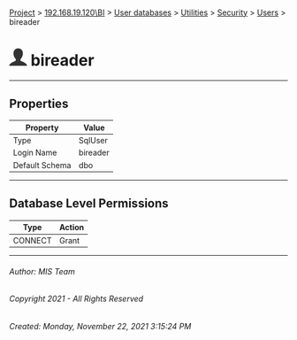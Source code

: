 #### 

[Project](../../../../../index.md) > [192.168.19.120\\BI](../../../../index.md) > [User databases](../../../index.md) > [Utilities](../../index.md) > [Security](../index.md) > [Users](Users.md) > bireader

# ![Users](../../../../../Images/User32.png) bireader

---

## <a name="#properties"></a>Properties

| Property | Value |
|---|---|
| Type | SqlUser |
| Login Name | bireader |
| Default Schema | dbo |


---

## <a name="#databaselevelpermissions"></a>Database Level Permissions

| Type | Action |
|---|---|
| CONNECT | Grant |


---

###### Author:  MIS Team

###### Copyright 2021 - All Rights Reserved

###### Created: Monday, November 22, 2021 3:15:24 PM

